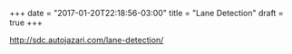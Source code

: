 +++
date = "2017-01-20T22:18:56-03:00"
title = "Lane Detection"
draft = true
+++

http://sdc.autojazari.com/lane-detection/
